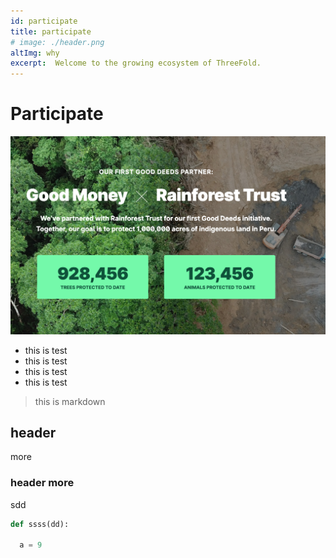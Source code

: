 ```yaml
---
id: participate
title: participate
# image: ./header.png
altImg: why
excerpt:  Welcome to the growing ecosystem of ThreeFold.
---
```

# Participate

![](img/test22.png)

- this is test
- this is test
- this is test
- this is test

> this is markdown

## header

more

### header more

sdd

```python
def ssss(dd):

  a = 9
```


